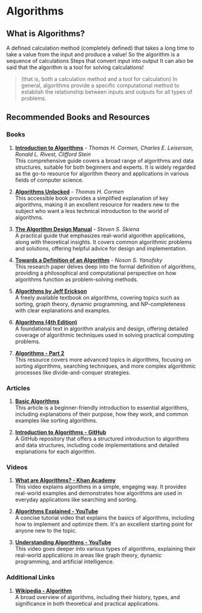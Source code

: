 # **Algorithms**

## What is Algorithms?

A defined calculation method (completely defined) that takes a long time to take a value from the input and produce a value! So the algorithm is a sequence of calculations
Steps that convert input into output It can also be said that the algorithm is a tool for solving calculations!

> (that is, both a calculation method and a tool for calculation)
> In general, algorithms provide a specific computational method to establish the relationship between inputs and outputs for all types of problems.

## **Recommended Books and Resources**

### **Books**

1. **[Introduction to Algorithms](https://dl.ebooksworld.ir/books/Introduction.to.Algorithms.4th.Leiserson.Stein.Rivest.Cormen.MIT.Press.9780262046305.EBooksWorld.ir.pdf)** - _Thomas H. Cormen, Charles E. Leiserson, Ronald L. Rivest, Clifford Stein_  
   This comprehensive guide covers a broad range of algorithms and data structures, suitable for both beginners and experts. It is widely regarded as the go-to resource for algorithm theory and applications in various fields of computer science.

2. **[Algorithms Unlocked](https://dahlan.unimal.ac.id/files/ebooks/2013%20Algorithms_Unlocked.pdf)** - _Thomas H. Cormen_  
   This accessible book provides a simplified explanation of key algorithms, making it an excellent resource for readers new to the subject who want a less technical introduction to the world of algorithms.

3. **[The Algorithm Design Manual](https://mimoza.marmara.edu.tr/~msakalli/cse706_12/SkienaTheAlgorithmDesignManual.pdf)** - _Steven S. Skiena_  
   A practical guide that emphasizes real-world algorithm applications, along with theoretical insights. It covers common algorithmic problems and solutions, offering helpful advice for design and implementation.

4. **[Towards a Definition of an Algorithm](https://www.researchgate.net/publication/2125636_Towards_a_Definition_of_an_Algorithm)** - _Noson S. Yanofsky_  
   This research paper delves deep into the formal definition of algorithms, providing a philosophical and computational perspective on how algorithms function as problem-solving methods.

5. **[Algorithms by Jeff Erickson](https://jeffe.cs.illinois.edu/teaching/algorithms/book/Algorithms-JeffE.pdf)**  
   A freely available textbook on algorithms, covering topics such as sorting, graph theory, dynamic programming, and NP-completeness with clear explanations and examples.

6. **[Algorithms (4th Edition)](https://mrce.in/ebooks/Algorithms%204th%20Ed.pdf)**  
   A foundational text in algorithm analysis and design, offering detailed coverage of algorithmic techniques used in solving practical computing problems.

7. **[Algorithms - Part 2](https://www.kau.edu.sa/Files/830003/Files/57456_Algorithms_Part2.pdf)**  
   This resource covers more advanced topics in algorithms, focusing on sorting algorithms, searching techniques, and more complex algorithmic processes like divide-and-conquer strategies.

### **Articles**

1. **[Basic Algorithms](https://dev.to/m__mdy__m/basic-algorithms-5bep)**  
   This article is a beginner-friendly introduction to essential algorithms, including explanations of their purpose, how they work, and common examples like sorting algorithms.

2. **[Introduction to Algorithms - GitHub](https://github.com/m-mdy-m/algorithms-data-structures/blob/main/1.Elementary%20level/1.IntroductionToAlgorithms/README.md)**  
   A GitHub repository that offers a structured introduction to algorithms and data structures, including code implementations and detailed explanations for each algorithm.

### **Videos**

1. **[What are Algorithms? - Khan Academy](https://www.khanacademy.org/computing/computer-science/algorithms/intro-to-algorithms/v/what-are-algorithms)**  
   This video explains algorithms in a simple, engaging way. It provides real-world examples and demonstrates how algorithms are used in everyday applications like searching and sorting.

2. **[Algorithms Explained - YouTube](https://www.youtube.com/watch?v=ZnBF2GeAKbo)**  
   A concise tutorial video that explains the basics of algorithms, including how to implement and optimize them. It's an excellent starting point for anyone new to the topic.

3. **[Understanding Algorithms - YouTube](https://www.youtube.com/watch?v=rL8X2mlNHPM)**  
   This video goes deeper into various types of algorithms, explaining their real-world applications in areas like graph theory, dynamic programming, and artificial intelligence.

### **Additional Links**

1. **[Wikipedia - Algorithm](https://en.wikipedia.org/wiki/Algorithm)**  
   A broad overview of algorithms, including their history, types, and significance in both theoretical and practical applications.
